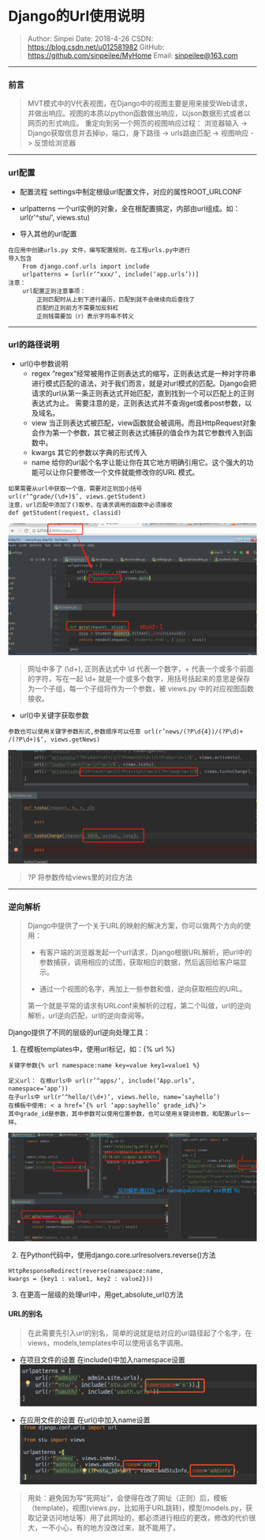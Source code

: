 # Django的Url使用说明

>Author: Sinpei 
>Date: 2018-4-26
>CSDN: https://blog.csdn.net/u012581982
>GitHub: https://github.com/sinpeilee/MyHome
>Email: sinpeilee@163.com 

---

### 前言
> MVT模式中的V代表视图，在Django中的视图主要是用来接受Web请求，并做出响应。视图的本质以python函数做出响应，以json数据形式或者以网页的形式响应。
> 重定向到另一个网页的视图响应过程：
> 浏览器输入 -> Django获取信息并去掉ip，端口，身下路径 -> urls路由匹配 -> 视图响应 -> 反馈给浏览器

---

### url配置
- 配置流程
settings中制定根级url配置文件，对应的属性ROOT_URLCONF

- urlpatterns
一个url实例的对象，全在根配置搞定，内部由url组成。如：url(r'^stu/', views.stu)

- 导入其他的url配置
```
在应用中创建urls.py 文件，编写配置规则，在工程urls.py中进行
导入包含
    From django.conf.urls import include
    urlpatterns = [url(r’^xxx/’, include(‘app.urls’))]
注意：
    url配置正则注意事项：
        正则匹配时从上到下进行遍历，匹配到就不会继续向后查找了
        匹配的正则前方不需要加反斜杠
        正则钱需要加（r）表示字符串不转义
```

---

### url的路径说明
- url()中参数说明
   - regex 
“regex”经常被用作正则表达式的缩写，正则表达式是一种对字符串进行模式匹配的语法，对于我们而言，就是对url模式的匹配。Django会把请求的url从第一条正则表达式开始匹配，直到找到一个可以匹配上的正则表达式为止。
需要注意的是，正则表达式并不查询get或者post参数，以及域名。
   - view
当正则表达式被匹配，view函数就会被调用。而且HttpRequest对象会作为第一个参数，其它被正则表达式捕获的值会作为其它参数传入到函数中。
   - kwargs
其它的参数以字典的形式传入
   - name
给你的url起个名字让能让你在其它地方明确引用它。这个强大的功能可以让你只要修改一个文件就能修改你的URL 模式。
```
如果需要从url中获取一个值，需要对正则加小括号
url(r‘^grade/(\d+)$’, views.getStudent)
注意，url匹配中添加了()取参，在请求调用的函数中必须接收 
def getStudent(request, classid)
```

![流程](images/django_url_patterns.png)

> 网址中多了 (\d+), 正则表达式中 \d 代表一个数字，+ 代表一个或多个前面的字符，写在一起 \d+ 就是一个或多个数字，用括号括起来的意思是保存为一个子组，每一个子组将作为一个参数，被 views.py 中的对应视图函数接收。

- url()中关键字获取参数
```
参数也可以使用关键字参数形式,参数顺序可以任意 url(r’news/(?P\d{4})/(?P\d)+
/(?P\d+)$’, views.getNews)
```

![流程](images/django_urls_more.png)

> ?P<value> 将参数传给views里的对应方法

---

### 逆向解析
> Django中提供了一个关于URL的映射的解决方案，你可以做两个方向的使用：
> - 有客户端的浏览器发起一个url请求，Django根据URL解析，把url中的参数捕获，调用相应的试图，获取相应的数据，然后返回给客户端显示。
> 
> - 通过一个视图的名字，再加上一些参数和值，逆向获取相应的URL。
>
>第一个就是平常的请求有URLconf来解析的过程，第二个叫做，url的逆向解析，url逆向匹配，url的逆向查阅等。

Django提供了不同的层级的url逆向处理工具：
 1. 在模板templates中，使用url标记，如：{% url %}
 ```
 关键字参数{% url namespace:name key=value key1=value1 %}
 ```
```
定义url： 在根urls中 url(r’^apps/’, include(‘App.urls’, namespace=’app’))
在子urls中 url(r’^hello/(\d+)’, views.hello, name=’sayhello’) 
在模板中使用: < a href=’{% url ‘app:sayhello’ grade_id%}’> 
其中grade_id是参数，其中参数可以使用位置参数，也可以使用关键词参数，和配置urls一样。
```

![反向解析流程](images/django_fanxiang.png)
 
 2. 在Python代码中，使用django.core.urlresolvers.reverse()方法
 
 ```
 HttpResponseRedirect(reverse(namespace:name,
 kwargs = {key1 : value1, key2 : value2}))
 ```

 3. 在更高一层级的处理url中，用get_absolute_url()方法


#### URL的别名
> 在此需要先引入url的别名，简单的说就是给对应的url路径起了个名字，在views，models,templates中可以使用该名字调用。

- 在项目文件的设置
在include()中加入namespace设置
 ![项目文件urls.py](images/namespace.png)
 
- 在应用文件的设置
在url()中加入name设置
 ![应用文件urls.py](images/name.png)
 
> 用处：避免因为写“死网址”，会使得在改了网址（正则）后，模板（template)，视图(views.py，比如用于URL跳转)，模型(models.py，获取记录访问地址等）用了此网址的，都必须进行相应的更改，修改的代价很大，一不小心，有的地方没改过来，就不能用了。
























